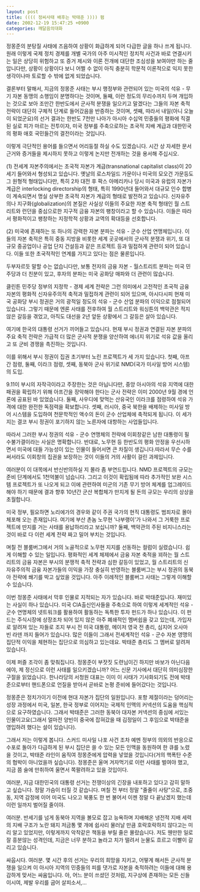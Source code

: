 ```yaml
---
layout: post
title: (((( 정씨사태 배후는 박태준 )))) 펌
date: 2002-12-19 15:47:25 +0900
categories: 깨달음의대화
---
```

정몽준의 분탕질 사태에 즈음하여 상황이 화급하게 되어 다급한 글을 하나 쓰게 됩니다. 원래 이렇게 국제 정치 경제를 개별 국가의 아주 미시적인 정치적 사건과 바로 연결시키는 일은 상당히 위험하고 또 증거 제시와 이론 전개에 대단한 조심성을 보여야만 하는 줄 압니다만, 상황이 상황이다 보니 어쩔 수 없이 아직 충분히 학문적 이론적으로 익지 못한 생각이나마 토로할 수 밖에 없게 되었습니다.
  

  
결론부터 말해서, 지금의 정몽준 사태는 부시 행정부와 관련되어 있는 미국의 석유 - 무기 자본 동맹의 소행임이 분명하다는 것이며, 둘째, 이런 정도의 무리수까지 두며 개입하는 것으로 보아 조만간 한반도에서 군사적 분쟁을 일으키고 말겠다는 그들의 자본 축적 전략이 대단히 구체적 단계로 들어갔음을 반증하는 것이며, 셋째, 따라서 내일(아니 오늘이 되었군요)의 선거 결과는 한반도 7천만 나아가 아시아 수십억 민중들의 평화에 직결된 실로 피가 마르는 전투이자, 미국 정부를 주축으로하는 초국적 지배 계급과 대한민국의 평화 애호 국민들간의 결전이라는 것입니다.
  

  
이렇게 극단적인 용어를 들으면서 어리둥절 하실 수도 있겠습니다. 시간 상 자세한 문서 근거와 증거들을 제시하지 못하고 이렇게 논지만 전개하는 것을 용서해 주십시오.
  

  
(1) 전세계 자본주의에서는 초국적 자본가 계급(transnational capitalist class)이 20세기 들어와서 형성되고 있습니다. 옛날의 로스차일드 가문이나 미국의 모오건 가문등도 그 원형적 형태입니다만, 특히 2차 대전 후 팍스 아메리카나 당시 미국과 유럽의 자본가 계급은 interlocking directorship의 형태, 특히 1990년대 들어와서 대규모 인수 합병이 계속되면서 명실 상부한 초국적 자본가 계급의 형태로 발전하고 있습니다. 신자유주의나 지구화(globalization)의 본질은 사실상 이들의 주요한 자본 축적 형태인 월 스트리트와 런던을 중심으로한 지구적 금융 자본의 팽창이라고 할 수 있습니다. 이들은 따라서 평화적이고 팽창하는 지정학적 상황과 교역의 확대등을 선호합니다.
  

  
(2) 미국에 존재하는 또 하나의 강력한 자본 분파는 석유 - 군수 산업 연맹체입니다. 이들의 자본 축적은 특히 중동 지방을 비롯한 세계 곳곳에서의 군사적 분쟁과 위기, 또 대규모 중공업이나 공업 단지 건설등과 같은 프로젝트 등과 밀접하게 관련이 되어 있습니다. 이들 또한 초국적적인 연계를 가지고 있다는 점은 물론입니다.
  

  
두부자르듯 말할 수는 없습니다만, 보통 전자의 금융 자본 - 월스트리트 분파는 미국 민주당과 더 친분이 있고, 후자의 분파는 미국 공화당 매파와 더 관련이 많습니다.
  

  
클린튼 민주당 정부의 지정학 - 경제 세계 전략은 그런 의미에서 고전적인 초국적 금융 자본의 평화적 신자유주의적 축적과 밀접하게 관련이 되어 있으며, 아시다시피 현재 미국 공화당 부시 정권은 거의 광적일 정도의 석유 - 군수 산업 분파의 이익으로 점철되어 있습니다. 그렇기 때문에 엔론 사태를 전후하여 월 스트리트와 워싱튼의 백악관은 적지 않은 갈등을 겪었고, 아직도 대선을 2년 앞둔 상황에서 그 갈등은 살아 있습니다.
  

  
여기에 한국의 대통령 선거가 끼어들고 있습니다. 현재 부시 정권과 연결된 자본 분파의 주요 축적 전략은 가급적 더 많은 군사적 분쟁을 양산하여 에너지 위기로 석유 값을 올리고 또 군비 경쟁을 촉진하는 것입니다.
  

  
이를 위해서 부시 정권이 집권 초기부터 노린 프로젝트가 세 가지 있습니다. 첫째, 아프간 점령, 둘째, 이라크 점령, 셋째, 동북아 군사 위기로 NMD(국가 미사일 방어 시스템)의 도입.
  

  
9.11이 부시의 자작극이라고 주장한는 것은 아닙니다만, 중앙 아시아의 석유 지역에 대한 패권을 확립하기 위해 아프간을 장악해야 한다는 군사 전략은 이미 2000년 9월 경에 언론에 공표된 바 있었습니다. 둘째, 사우디에 맞먹는 산유국인 이라크를 점령하여 석유 가격에 대한 완전한 독점력을 확보합니다. 셋째, 러시아, 중국 북한을 배제하는 미사일 방어 시스템을 도입하여 천문학적인 액수의 돈이 군수 산업체에 축적되게 됩니다. 이 세가지는 결코 부시 정권이 포기하지 않는 노른자에 대항하는 사업들입니다.
  

  
따라서 그러한 부시 정권의 석유 - 군수 연맹체의 전략에 이회창같은 남한 대통령이 필수불가결이라는 사실은 명확합니다. 반대로, 노무현 등 한반도의 평화 안정을 우선시하면서 미국에 대들 가능성이 있는 인물이 들어서면 큰 차질이 생깁니다.따라서 무슨 수를 써서라도 이회창의 집권을 보장하는 것이 이들의 거의 사활이 걸린 과제입니다.
  

  
여러분이 이 대목에서 반신반의하실 지 몰라 좀 부연드립니다. NMD 프로젝트의 규모는 준비 단계에서도 1천억불이 넘습니다. 그리고 이것이 확립됨에 따라 추가적인 보완 시스템 프로젝트가 또 나오게 되고 이에 관련하여 미군의 기존 무기 방어 체계를 업그레이드해야 하기 때문에 결과 향후 10년간 군산 복합체가 만지게 될 돈의 규모는 우리의 상상을 초월합니다.
  

  
미국 정부, 필요하면 노리에가의 경우와 같이 주권 국가의 현직 대통령도 범죄자로 몰아 체포해 오는 존재입니다. 여기에 부산 촌놈 노무현 '나부랭이'가 나와서 그 거룩한 프로젝트에 딴지를 거는 사태를 용납하리라고 보십니까? 둘째, 백악관의 주된 비지니스라는 것이 바로 다 이런 세계 전략 짜고 밀어 부치는 것입니다.
  

  
며칠 전 블룸버그에서 거의 노골적으로 노무현 지지를 선동하는 컬럼이 실렸습니다. 쉽게 이해할 수 있는 일입니다. 평화적인 세계 체제에서 금융 자본 축적을 꾀하는 월 스트리트의 금융 자본은 부시의 분쟁적 축적 전략과 심한 갈등이 있었고, 월 스트리트의 신 자유주의적 금융 자본가들의 이익을 가장 충실히 반영하는 블룸버그는 부시 정권의 동북아 전략에 쐐기를 박고 싶었을 것입니다. 아주 이례적인 블룸버그 사태는 그렇게 이해할 수 있습니다.
  

  
이번 정몽준 사태에서 막후 인물로 지적되는 자가 있습니다. 바로 박태준입니다. 재미있는 사실이 하나 있습니다. 미국 CIA출신인사들을 주축으로 하여 이렇게 세계적인 석유 - 군수 연명체의 넷트워크를 활용하여 활동하는 독특한 투자 펀드가 하나 있습니다. 이 펀드는 주식시장에 상장조차 되어 있지 않은 아주 폐쇄적인 멤버쉽을 갖고 있는데, 가입자로 알려져 있는 자들로 조지 부시 전 미국 대통령, 메이저 영국 전 총리, 심지어 오사마 빈 라덴 까지 들어가 있습니다. 많은 이들이 그래서 전세계적인 석유 - 군수 자본 영맹의 집단적 이익을 체현하는 집단으로 의심하고 있는데요. 박태준 총리도 그 멤버로 알려져 있습니다.
  

  
이제 퍼즐 조각이 좀 맞춰집니다. 정몽준이 부잣짓 도련님이긴 하지만 바보가 아닌다음에야, 제 정신으로 이런 사태를 일으키겠습니까? 어느 신문 기사에서 대단히 의미심장한 구절을 읽었습니다. 한나라당의 서청원 대표는 이미 이 사태가 기사화되기도 전에 박태준으로부터 핸드폰으로 언질을 받아서 곧바로 논평 준비에 들어갔다는 것입니다.
  

  
정몽준은 정치가이기 이전에 현대 자본가 집단의 일원입니다. 포항 제절이라는 덩어리는 성장 과정에서 미국, 일본, 한국 정부로 이어지는 국제적 인맥의 커넥션의 도움을 핵심적으로 요구하였습니다. 그래서 박태준은 그러한 동북아 대자본 커넥션의 중심에 서있는 인물이고요(그래서 얼마전 양빈이 중국에 잡혀갔을 때 김정일이 그 후임으로 박태준을 영입하려 했다는 설이 있습니다).
  

  
그래서 저는 이렇게 봅니다. 스커드 미사일 나포 사건 조차 예멘 정부의 의외의 반응으로 수포로 돌아가 다급하게 된 부시 집단은 쓸 수 있는 모든 인맥을 동원하여 한 큐를 노렸을 것이고, 박태준 라인이 움직여 정몽준에게 압력을 넣었을 것입니다(거의 핵폭탄 수준의 협박이 아니었을까 싶습니다). 정몽준은 울며 겨자먹기로 이런 사태를 벌여야 했고, 지금 쯤 술에 만취하여 울면서 쪽팔려하고 있을 것입이다.
  

  
여러분, 지금 대한민국의 대통령 선거는 전쟁이상의 긴장을 내포하고 있다고 감히 말하고 싶습니다. 정말 가슴이 터질 것 같습니다. 며칠 전 부터 정말 "줄줄이 사탕"으로, 조중동, 지역 감정에 이어 미국도 나오고 북풍도 한 번 불어서 이젠 정말 다 끝났겠지 했는데 이런 일까지 벌어질 줄이야.
  

  
여러분. 반세기를 넘게 동북아 지역을 볼모로 잡고 능욕하며 지배해온 냉전적 지배 세력의 지배 구조가 노란 돼지 저금통 몇 개에 쉽사리 물러날 만큼 호락호락하지 않다고는 미리 알고 있었지만, 이렇게까지 악착같은 책동을 부릴 줄은 몰랐습니다. 저도 웬만한 일로 잘 흥분않는 성격인데, 지금은 너무 분하고 놀라고 치가 떨려서 눈물도 흐르고 이빨이 갈리고 있습니다.
  

  
싸웁시다. 여러분. 몇 시간 후의 선거는 우리의 희망을 지키고, 어떻게 해서든 군사적 분쟁을 일으켜 이 아시아 지역의 민중들의 피를 댓가로 자본을 축적하려는 이들에 대해 용감하게 맞서는 싸움입니다. 아, 어느 분이 쓰셨던 것처럼, 지구상에 존재하는 모든 신들이시여, 제발 우리를 굽어 살피소서,...